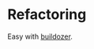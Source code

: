 # Refactoring

Easy with [buildozer](https://github.com/bazelbuild/buildtools/blob/master/buildozer/README.md).